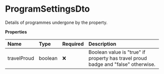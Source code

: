 # ProgramSettingsDto

Details of programmes undergone by the property.

**Properties**

| Name        | Type    | Required | Description                                                                       |
| :---------- | :------ | :------- | :-------------------------------------------------------------------------------- |
| travelProud | boolean | ❌       | Boolean value is "true" if property has travel proud badge and "false" otherwise. |

<!-- This file was generated by liblab | https://liblab.com/ -->
